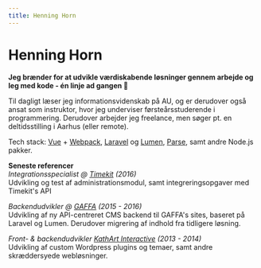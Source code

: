```yaml
---
title: Henning Horn
---
```


# Henning Horn

**Jeg brænder for at udvikle værdiskabende løsninger gennem arbejde og leg med kode - én linje ad gangen 🚀**

Til dagligt læser jeg informationsvidenskab på AU, og er derudover også ansat som instruktor, hvor jeg underviser førsteårsstuderende i programmering. Derudover arbejder jeg freelance, men søger pt. en deltidsstilling i Aarhus (eller remote).

Tech stack: [Vue](https://vuejs.org/) + [Webpack](https://webpack.js.org/), [Laravel](https://laravel.com/) og [Lumen](https://lumen.laravel.com/), [Parse](https://github.com/parse-community/parse-server), samt andre Node.js pakker.

**Seneste referencer**  
*Integrationsspecialist @ [Timekit](https://www.timekit.io/) (2016)*  
Udvikling og test af administrationsmodul, samt integreringsopgaver med Timekit's API

*Backendudvikler @ [GAFFA](http://gaffa.dk) (2015 - 2016)*  
Udvikling af ny API-centreret CMS backend til GAFFA's sites, baseret på Laravel og Lumen. Derudover migrering af indhold fra tidligere løsning.

*Front- & backendudvikler [KathArt Interactive](http://kathart.dk) (2013 - 2014)*  
Udvikling af custom Wordpress plugins og temaer, samt andre skræddersyede webløsninger.
